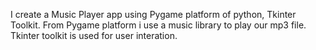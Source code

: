 I create a Music Player app using Pygame platform of python, Tkinter Toolkit.
From Pygame platform i use a music library to play our mp3 file.
Tkinter toolkit is used for user interation.
